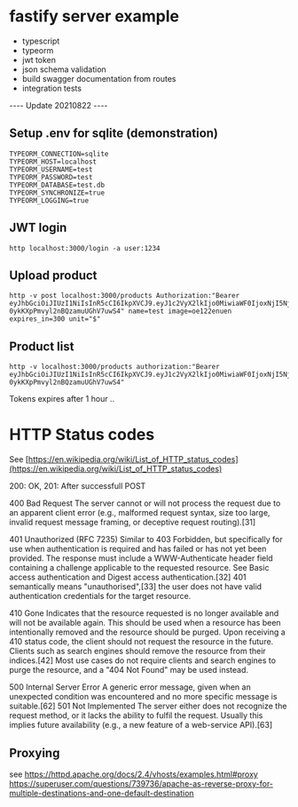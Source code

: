 # fastify server example

- typescript
- typeorm
- jwt token
- json schema validation
- build swagger documentation from routes
- integration tests

---- Update 20210822 ----
## Setup .env for sqlite (demonstration)
```
TYPEORM_CONNECTION=sqlite
TYPEORM_HOST=localhost
TYPEORM_USERNAME=test
TYPEORM_PASSWORD=test
TYPEORM_DATABASE=test.db
TYPEORM_SYNCHRONIZE=true
TYPEORM_LOGGING=true
```

## JWT login
```
http localhost:3000/login -a user:1234
```
## Upload product
```
http -v post localhost:3000/products Authorization:"Bearer eyJhbGciOiJIUzI1NiIsInR5cCI6IkpXVCJ9.eyJ1c2VyX2lkIjo0MiwiaWF0IjoxNjI5NjE4MzkyLCJleHAiOjE2Mjk2MjE5OTJ9.imP9SWSXaKEFEe-0ykKXpPmvyl2nBQzamuUGhV7uwS4" name=test image=oe122enuen expires_in=300 unit="$"
```

## Product list
```
http -v localhost:3000/products authorization:"Bearer eyJhbGciOiJIUzI1NiIsInR5cCI6IkpXVCJ9.eyJ1c2VyX2lkIjo0MiwiaWF0IjoxNjI5NjE4MzkyLCJleHAiOjE2Mjk2MjE5OTJ9.imP9SWSXaKEFEe-0ykKXpPmvyl2nBQzamuUGhV7uwS4"
```


Tokens expires after 1 hour ..


# HTTP Status codes
See [https://en.wikipedia.org/wiki/List_of_HTTP_status_codes](https://en.wikipedia.org/wiki/List_of_HTTP_status_codes)

200: OK,
201: After successfull POST

400 Bad Request
    The server cannot or will not process the request due to an apparent client error (e.g., malformed request syntax, size too large, invalid request message framing, or deceptive request routing).[31]

401 Unauthorized (RFC 7235)
    Similar to 403 Forbidden, but specifically for use when authentication is required and has failed or has not yet been provided. The response must include a WWW-Authenticate header field containing a challenge applicable to the requested resource. See Basic access authentication and Digest access authentication.[32] 401 semantically means "unauthorised",[33] the user does not have valid authentication credentials for the target resource.

410 Gone
    Indicates that the resource requested is no longer available and will not be available again. This should be used when a resource has been intentionally removed and the resource should be purged. Upon receiving a 410 status code, the client should not request the resource in the future. Clients such as search engines should remove the resource from their indices.[42] Most use cases do not require clients and search engines to purge the resource, and a "404 Not Found" may be used instead.

500 Internal Server Error
    A generic error message, given when an unexpected condition was encountered and no more specific message is suitable.[62]
501 Not Implemented
    The server either does not recognize the request method, or it lacks the ability to fulfil the request. Usually this implies future availability (e.g., a new feature of a web-service API).[63]



## Proxying
see https://httpd.apache.org/docs/2.4/vhosts/examples.html#proxy
https://superuser.com/questions/739736/apache-as-reverse-proxy-for-multiple-destinations-and-one-default-destination

